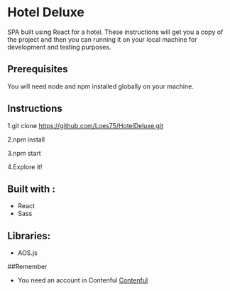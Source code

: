 # Hotel Deluxe
SPA built using React for a hotel.
These instructions will get you a copy of the project and then you can running it on your local machine for development and testing purposes.


## Prerequisites

You will need node and npm installed globally on your machine.

## Instructions

1.git clone https://github.com/Loes75/HotelDeluxe.git

2.npm install

3.npm start

4.Explore it!

## Built with :

* React
* Sass

## Libraries:

* AOS.js



##Remember

* You need an account in Contenful
[Contenful](https://www.contentful.com/)
